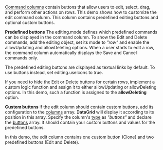 [Command columns](/Documentation/Guide/Widgets/DataGrid/Columns/Column_Types/Command_Columns/) contain buttons that allow users to edit, select, drag, and perform other actions on rows. This demo shows how to customize the edit command column. This column contains predefined editing buttons and optional custom buttons.

**Predefined buttons**
The editing.mode defines which predefined commands can be displayed in the command column. To show the Edit and Delete commands, add the editing object, set its mode to *"row"* and enable the allowUpdating and allowDeleting options. When a user starts to edit a row, the command column automatically displays the Save and Cancel commands only.

The predefined editing buttons are displayed as textual links by default. To use buttons instead, set editing.useIcons to true.

If you need to hide the Edit or Delete buttons for certain rows, implement a custom logic function and assign it to either allowUpdating or allowDeleting options. In this demo, such a function is assigned to the **allowDeleting** option.

**Custom buttons**
If the edit column should contain custom buttons, add its configuration to the [columns](/Documentation/ApiReference/UI_Widgets/dxDataGrid/Configuration/columns/) array. **DataGrid** will display it according to its position in this array. Specify the column's [type](/Documentation/ApiReference/UI_Widgets/dxDataGrid/Configuration/columns/#type) as *"buttons"* and declare the [buttons](/Documentation/ApiReference/UI_Widgets/dxDataGrid/Configuration/columns/buttons/) array. It should contain your custom buttons and values for the predefined buttons.

In this demo, the edit column contains one custom button (Clone) and two predefined buttons (Edit and Delete).
